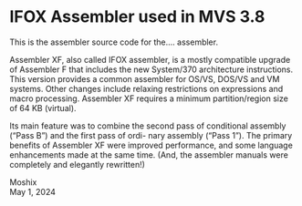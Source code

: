 IFOX Assembler used in MVS 3.8
==============================

This is the assembler source code for the.... assembler.  

Assembler XF, also called IFOX assembler, is a mostly compatible upgrade of Assembler F that includes the new System/370 architecture instructions. This version provides a common assembler for OS/VS, DOS/VS and VM systems. Other changes include relaxing restrictions on expressions and macro processing. Assembler XF requires a minimum partition/region size of 64 KB (virtual). 

Its main feature was to combine the second pass of conditional assembly (“Pass B”) and the first pass of ordi- nary assembly (“Pass 1”). The primary benefits of Assembler XF were improved performance, and some language enhancements made at the same time. (And, the assembler manuals were completely and elegantly rewritten!)

Moshix  
May 1, 2024
